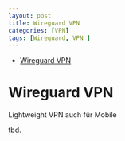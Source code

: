 ```yaml
---
layout: post
title: Wireguard VPN 
categories: [VPN]
tags: [Wireguard, VPN ]
--- 
```

- [Wireguard VPN](#wireguard-vpn)

# Wireguard VPN 

Lightweight VPN auch für Mobile

tbd. 
